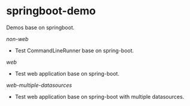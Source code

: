 # springboot-demo
Demos base on springboot.  

*non-web*
+ Test CommandLineRunner base on spring-boot.  

*web*
+ Test web application base on spring-boot.  

*web-multiple-datasources*
+ Test web application base on spring-boot with multiple datasources.
